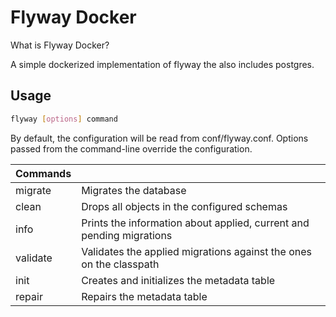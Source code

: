 # Flyway Docker

What is Flyway Docker?

A simple dockerized implementation of flyway the also includes postgres.

## Usage

```sh
flyway [options] command
```

By default, the configuration will be read from conf/flyway.conf.
Options passed from the command-line override the configuration.

| Commands |                                                                      |
|----------|----------------------------------------------------------------------|
| migrate  | Migrates the database                                                |
| clean    | Drops all objects in the configured schemas                          |
| info     | Prints the information about applied, current and pending migrations |
| validate | Validates the applied migrations against the ones on the classpath   |
| init     | Creates and initializes the metadata table                           |
| repair   | Repairs the metadata table                                           |

